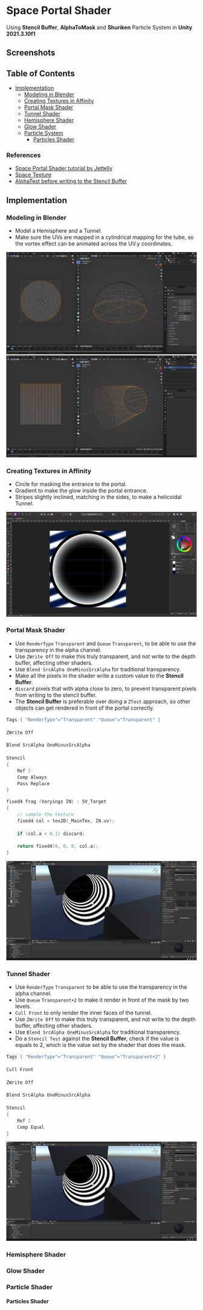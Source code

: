 # Space Portal Shader

Using **Stencil Buffer**, **AlphaToMask** and **Shuriken** Particle System in **Unity 2021.3.10f1**

## Screenshots

## Table of Contents

- [Implementation](#implementation)
  - [Modeling in Blender](#modeling-in-blender)
  - [Creating Textures in Affinity](#creating-textures-in-affinity)
  - [Portal Mask Shader](#portal-mask-shader)
  - [Tunnel Shader](#tunnel-shader)
  - [Hemisphere Shader](#hemisphere-shader)
  - [Glow Shader](#glow-shader)
  - [Particle System](#particle-system)
    - [Particles Shader](#particles-shader)

### References

- [Space Portal Shader tutorial by Jettelly](https://www.youtube.com/watch?v=toQIuCtk2pI)
- [Space Texture](https://unsplash.com/photos/qtRF_RxCAo0)
- [AlphaTest before writing to the Stencil Buffer](https://answers.unity.com/questions/759345/is-it-possible-to-alphatest-prior-to-writing-to-th.html)

## Implementation

### Modeling in Blender

- Model a Hemisphere and a Tunnel.
- Make sure the UVs are mapped in a cylindrical mapping for the tube, so the vortex effect can be animated across the UV.y coordinates.

![Picture](./docs/1.jpg)
![Picture](./docs/2.jpg)

### Creating Textures in Affinity

- Circle for masking the entrance to the portal.
- Gradient to make the glow inside the portal entrance.
- Stripes slightly inclined, matching in the sides, to make a helicoidal Tunnel.

![Picture](./docs/3.jpg)

### Portal Mask Shader

- Use `RenderType` `Transparent` and `Queue` `Transparent`, to be able to use the transparency in the alpha channel.
- Use `ZWrite Off` to make this truly transparent, and not write to the depth buffer, affecting other shaders.
- Use `Blend SrcAlpha OneMinusSrcAlpha` for traditional transparency.
- Make all the pixels in the shader write a custom value to the **Stencil Buffer**.
- `discard` pixels that with alpha close to zero, to prevent transparent pixels from writing to the stencil buffer.
- The **Stencil Buffer** is preferable over doing a `ZTest` approach, so other objects can get rendered in front of the portal correctly.

```c
Tags { "RenderType"="Transparent" "Queue"="Transparent" }

ZWrite Off

Blend SrcAlpha OneMinusSrcAlpha

Stencil
{
    Ref 2
    Comp Always
    Pass Replace
}
```

```c
fixed4 frag (Varyings IN) : SV_Target
{
    // sample the texture
    fixed4 col = tex2D(_MainTex, IN.uv);

    if (col.a < 0.1) discard;

    return fixed4(0, 0, 0, col.a);
}
```

![Picture](./docs/4.jpg)

### Tunnel Shader

- Use `RenderType` `Transparent` to be able to use the transparency in the alpha channel.
- Use `Queue` `Transparent+2` to make it render in front of the mask by two levels.
- `Cull Front` to only render the inner faces of the tunnel.
- Use `ZWrite Off` to make this truly transparent, and not write to the depth buffer, affecting other shaders.
- Use `Blend SrcAlpha OneMinusSrcAlpha` for traditional transparency.
- Do a `Stencil Test` against the **Stencil Buffer**, check if the value is equals to 2, which is the value set by the shader that does the mask.

```c
Tags { "RenderType"="Transparent" "Queue"="Transparent+2" }

Cull Front

ZWrite Off

Blend SrcAlpha OneMinusSrcAlpha

Stencil
{
    Ref 2
    Comp Equal
}
```

![Picture](./docs/4.jpg)

### Hemisphere Shader

### Glow Shader

### Particle Shader

#### Particles Shader
